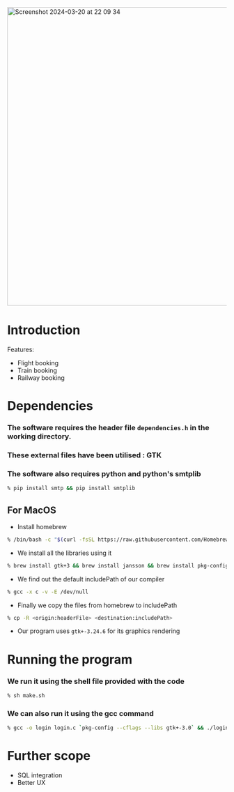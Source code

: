 <img width="685" alt="Screenshot 2024-03-20 at 22 09 34" src="https://github.com/ps-1305/avian-aura/assets/147681761/12f020f9-f9f6-4953-bf77-730b9ef34375">

# Introduction
Features: 
- Flight booking
- Train booking
- Railway booking

# Dependencies
### The software requires the header file ```dependencies.h``` in the working directory.
### These external files have been utilised : GTK 
### The software also requires python and python's smtplib
```zsh
% pip install smtp && pip install smtplib
```
## For MacOS
- Install homebrew
```zsh
% /bin/bash -c "$(curl -fsSL https://raw.githubusercontent.com/Homebrew/install/HEAD/install.sh)"
```
- We install all the libraries using it
```zsh
% brew install gtk+3 && brew install jansson && brew install pkg-config
```
- We find out the default includePath of our compiler
```zsh
% gcc -x c -v -E /dev/null
```
- Finally we copy the files from homebrew to includePath
```zsh
% cp -R <origin:headerFile> <destination:includePath>
```
- Our program uses ```gtk+-3.24.6``` for its graphics rendering

# Running the program
### We run it using the shell file provided with the code 
```zsh
% sh make.sh
```
### We can also run it using the gcc command
```zsh
% gcc -o login login.c `pkg-config --cflags --libs gtk+-3.0` && ./login
```
# Further scope
- SQL integration
- Better UX
